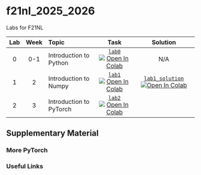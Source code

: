 # f21nl_2025_2026

Labs for F21NL

|  Lab  | Week | Topic | Task  | Solution |
| :---: | :---:| :-------- | :--: | :--: | 
|   0   | 0-1 |  Introduction to Python    | [`lab0`](https://github.com/f21nl-heriot-watt/labs_2025_2026-students/blob/main/labs/F21NL_Intro_to_Python.ipynb) [![Open In Colab](https://colab.research.google.com/assets/colab-badge.svg)](https://colab.research.google.com/github/f21nl-heriot-watt/labs_2025_2026-students/blob/main/labs/F21NL_Introduction_to_Numpy_solution.ipynb) | N/A
|   1   | 2 |  Introduction to Numpy    | [`lab1`](https://github.com/f21nl-heriot-watt/labs_2025_2026-students/blob/main/labs/F21NL_Introduction_to_Numpy.ipynb) [![Open In Colab](https://colab.research.google.com/assets/colab-badge.svg)](https://colab.research.google.com/github/f21nl-heriot-watt/labs_2025_2026-students/blob/main/labs/F21NL_Introduction_to_Numpy.ipynb) | [`lab1_solution`](https://github.com/f21nl-heriot-watt/labs_2025_2026/blob/main/labs/F21NL_Introduction_to_Numpy_solution.ipynb) [![Open In Colab](https://colab.research.google.com/assets/colab-badge.svg)](https://colab.research.google.com/github/f21nl-heriot-watt/labs_2025_2026/blob/main/labs/F21NL_Introduction_to_Numpy_solution.ipynb)  |
|   2   | 3 |  Introduction to PyTorch    | [`lab2`](https://github.com/f21nl-heriot-watt/labs_2025_2026/blob/main/labs/F21NL_Introduction_to_PyTorch.ipynb) [![Open In Colab](https://colab.research.google.com/assets/colab-badge.svg)](https://colab.research.google.com/github/f21nl-heriot-watt/labs_2025_2026/blob/main/labs/F21NL_Introduction_to_PyTorch.ipynb) |

## Supplementary Material

### More PyTorch

### Useful Links
